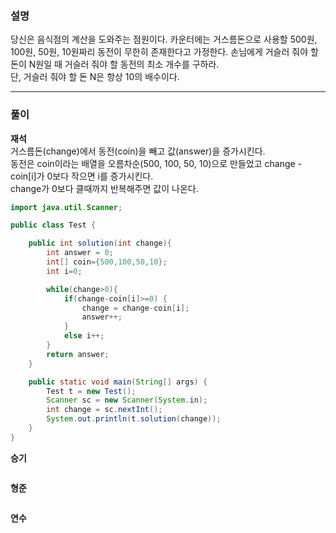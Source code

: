 ### 설명

당신은 음식점의 계산을 도와주는 점원이다. 카운터에는 거스름돈으로 사용할 500원, 100원, 50원, 10원짜리 동전이 무한히 존재한다고 가정한다. 손님에게 거슬러 줘야 할 돈이 N원일 때 거슬러 줘야 할 동전의 최소 개수를 구하라. <br>
단, 거슬러 줘야 할 돈 N은 항상 10의 배수이다.

---
### **풀이**

**재석** <br>
거스름돈(change)에서 동전(coin)을 빼고 값(answer)을 증가시킨다. <br>
동전은 coin이라는 배열을 오름차순(500, 100, 50, 10)으로 만들었고 change - coin[i]가 0보다 작으면 i를 증가시킨다. <br>
change가 0보다 클때까지 반복해주면 값이 나온다. <br>


```java
import java.util.Scanner;

public class Test {

    public int solution(int change){
        int answer = 0;
        int[] coin={500,100,50,10};
        int i=0;

        while(change>0){
            if(change-coin[i]>=0) {
                change = change-coin[i];
                answer++;
            }
            else i++;
        }
        return answer;
    }

    public static void main(String[] args) {
        Test t = new Test();
        Scanner sc = new Scanner(System.in);
        int change = sc.nextInt();
        System.out.println(t.solution(change));
    }
}

```

**승기** <br>

```java

```

**형준** <br>

```java

```

**연수** <br>

```python

```

